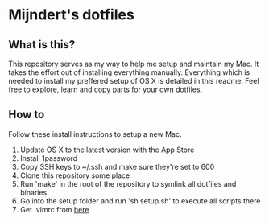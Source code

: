 # Mijndert's dotfiles

## What is this?

This repository serves as my way to help me setup and maintain my Mac. It takes the effort out of installing everything manually. Everything which is needed to install my preffered setup of OS X is detailed in this readme. Feel free to explore, learn and copy parts for your own dotfiles.

## How to

Follow these install instructions to setup a new Mac.

1. Update OS X to the latest version with the App Store
2. Install 1password
3. Copy SSH keys to ~/.ssh and make sure they're set to 600
4. Clone this repository some place
5. Run 'make' in the root of the repository to symlink all dotfiles and binaries
6. Go into the setup folder and run 'sh setup.sh' to execute all scripts there
7. Get .vimrc from [here](https://github.com/mijndert/.vim)
